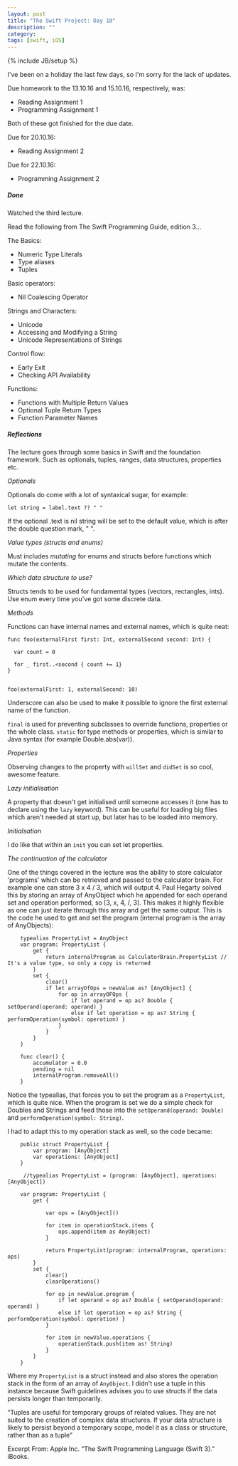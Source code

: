 ```yaml
---
layout: post
title: "The Swift Project: Day 10"
description: ""
category:
tags: [swift, iOS]
---
```


{% include JB/setup %}

I've been on a holiday the last few days, so I'm sorry for the lack of updates.

Due homework to the 13.10.16 and 15.10.16, respectively, was:

* Reading Assignment 1
* Programming Assignment 1

Both of these got finished for the due date.

Due for 20.10.16:

* Reading Assignment 2

Due for 22.10.16:

* Programming Assignment 2

##### Done

Watched the third lecture.

Read the following from The Swift Programming Guide, edition 3...

The Basics:

* Numeric Type Literals
* Type aliases
* Tuples


Basic operators:

* Nil Coalescing Operator

Strings and Characters:

* Unicode
* Accessing and Modifying a String
* Unicode Representations of Strings

Control flow:

* Early Exit
* Checking API Availability

Functions:

* Functions with Multiple Return Values
* Optional Tuple Return Types
* Function Parameter Names

##### Reflections

The lecture goes through some basics in Swift and the foundation framework. Such as optionals, tuples, ranges, data structures, properties etc.

*Optionals*

Optionals do come with a lot of syntaxical sugar, for example:

```
let string = label.text ?? " "
```


If the optional .text is nil string will be set to the default value, which is after the double question mark, " ".


*Value types (structs and enums)*

Must includes *mutating* for enums and structs before functions which mutate the contents.


*Which data structure to use?*

Structs tends to be used for fundamental types (vectors, rectangles, ints). Use enum every time you've got some discrete data.


*Methods*

Functions can have internal names and external names, which is quite neat:

```
func foo(externalFirst first: Int, externalSecond second: Int) {

  var count = 0

  for _ first..<second { count += 1}
}


foo(externalFirst: 1, externalSecond: 10)
```

Underscore can also be used to make it possible to ignore the first external name of the function.

`final` is used for preventing subclasses to override functions, properties or the whole class. `static` for type methods or properties, which is similar to Java syntax (for example Double.abs(var)).


*Properties*

Observing changes to the property with `willSet` and `didSet` is so cool, awesome feature.

*Lazy initialisation*

A property that doesn't get initialised until someone accesses it (one has to declare using the `lazy` keyword). This can be useful for loading big files which aren't needed at start up, but later has to be loaded into memory.

*Initialsation*

I do like that within an `init` you can set let properties.



*The continuation of the calculator*

One of the things covered in the lecture was the ability to store calculator 'programs' which can be retrieved and passed to the calculator brain. For example one can store 3 x 4 / 3, which will output 4. Paul Hegarty solved this by storing an array of AnyObject which he appended for each operand set and operation performed, so [3, x, 4, /, 3]. This makes it highly flexible as one can just iterate through this array and get the same output.  This is the code he used to get and set the program (internal program is the array of AnyObjects):

```
    typealias PropertyList = AnyObject
    var program: PropertyList {
        get {
            return internalProgram as CalculatorBrain.PropertyList // It's a value type, so only a copy is returned
        }
        set {
            clear()
            if let arrayOfOps = newValue as? [AnyObject] {
                for op in arrayOFOps {
                    if let operand = op as? Double { setOperand(operand: operand) }
                    else if let operation = op as? String { performOperation(symbol: operation) }
                }
            }
        }
    }

    func clear() {
        accumulator = 0.0
        pending = nil
        internalProgram.removeAll()
    }
```

Notice the typealias, that forces you to set the program as a `PropertyList`, which is quite nice. When the program is set we do a simple check for Doubles and Strings and feed those into the `setOperand(operand: Double)` and `performOperation(symbol: String)`.

I had to adapt this to my operation stack as well, so the code became:

```
    public struct PropertyList {
        var program: [AnyObject]
        var operations: [AnyObject]
    }

     //typealias PropertyList = (program: [AnyObject], operations: [AnyObject])

    var program: PropertyList {
        get {

            var ops = [AnyObject]()

            for item in operationStack.items {
                ops.append(item as AnyObject)
            }

            return PropertyList(program: internalProgram, operations: ops)
        }
        set {
            clear()
            clearOperations()

            for op in newValue.program {
                if let operand = op as? Double { setOperand(operand: operand) }
                else if let operation = op as? String { performOperation(symbol: operation) }
            }

            for item in newValue.operations {
                operationStack.push(item as! String)
            }
        }
    }
```

Where my `PropertyList` is a struct instead and also stores the operation stack in the form of an array of `AnyObject`. I didn't use a tuple in this instance because Swift guidelines advises you to use structs if the data persists longer than temporarily.

“Tuples are useful for temporary groups of related values. They are not suited to the creation of complex data structures. If your data structure is likely to persist beyond a temporary scope, model it as a class or structure, rather than as a tuple”

Excerpt From: Apple Inc. “The Swift Programming Language (Swift 3).” iBooks.  
